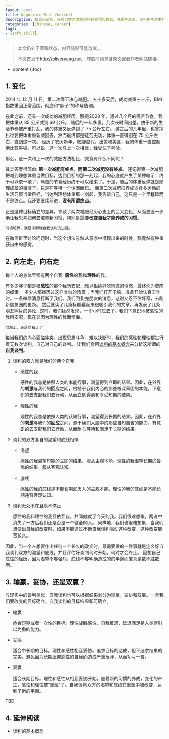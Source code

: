 ```yaml
---
layout: post
title: Negotiate With Yourself
description: 和自己谈判。长期习惯养成和坚持的感悟和体会。减肥方法论。谈判在生活中的应用。
categories: [Chinese, Career]
tags:
- [soft skill]
---
```


>本文仍处于草稿状态，内容随时可能改变。

>本文首发于<http://oliveryang.net>，转载时请包含原文或者作者网站链接。

* content
{:toc}

## 1. 变化

2014 年 12 月 11 日，第二次痛下决心减肥。
五十多天后，成功减重三十斤，BMI 指数重回正常范围，彻底和“胖子”的称号告别。

在此之前，还有一次成功的减肥经历。那是2008 年，通过几个月的痛苦节食，我把体重从 85 公斤减到 69 公斤。
随后的一年多里，几次长时间出差，由于新的生活节奏被严重打乱，我的体重又反弹到了 75 公斤左右。
这之后的几年里，也曾挣扎过要把体重重新减回去。然而最终都是徒劳无功，体重一直徘徊在 75 公斤左右，直到这一次。
经历了农历新年，旅游度假，出差和美食，我的体重一直控制地比较平稳。可以说，这一次与上一次相比，经受住了考验。

那么，这一次和上一次的减肥方法相比，究竟有什么不同呢？

其实答案很简单: **第一次减肥有终点，而第二次减肥没有终点**。
还记得第一次减肥把减到理想体重当做目标，达到目标的那一刻起，我的心底就产生了某种暗示：终于可以歇一歇了，痛苦的节食经历终于可以结束了。于是，随后的体重反弹就是顺理成章的事情了，只是在等待一个诱因而已。
而第二次减肥把养成少食多运动的生活习惯当做目标，当达到理想体重那一刻起，我告诉自己，这只是一个里程碑而不是终点。我还要继续前进，**没有所谓终点**。

正是这种目标确立的差异，导致了两次减肥经历心态上的巨大变化，从而更近一步地让我思考如何去培养新习惯，特别是需要**改变自我才能养成的习惯**。

    习惯培养，就是不断地自我谈判的过程。

在微信群里讨论问题时，当这个想法忽然从意念中涌现出来的时候，我竟然有种重获自由的感觉。

## 2. 向左走，向右走

每个人的身体里都有两个自我: **感性**的我和**理性**的我。

有多少胖子都是被**感性**的那个我所支配，难以拒绝好吃懒做的诱惑，最终沦为赘肉的奴隶。
多少人都经历过这样类似的场景：当我们打开电脑，准备开始认真工作时。一条微信消息打断了我们。我们回复完朋友的消息，这时又忍不住好奇，去刷新朋友圈的更新。
然后就读了几篇标题看起来很吸引我们的文章，再发表了几条朋友照片的评论...这时，我们猛然发现，一个小时过去了。我们下意识地被感性的我所支配，现在又因为理性的我而懊悔。

    向左走，还是向右走？

每当我们的内心面临冲突，出现思想斗争，难以决断时，我们的感性和理性都进行着无数次谈判，自己对自己的谈判。
让我们套用[谈判的基本概念](http://mp.weixin.qq.com/s?__biz=MzAwODgzMjU4MQ==&mid=406382108&idx=1&sn=f0cd646da75b75c7379a4fd3e0c7c8c0&scene=0#wechat_redirect)来分析这所谓的**自我谈判**。

1. 谈判的双方就是我们的两个自我

   - 感性的我

     感性的我总是依照人类的本能行事，渴望得到立即的结果。因此，在外界的**刺激**与我们的**回应**之间，根植于我们内心的那些根深蒂固的本能，下意识的去支配我们去行动，从而立刻得到和享受短期的结果。

   - 理性的我

     理性的我总是依照人类的认知行事，渴望得到长期的结果。因此，在外界的**刺激**与我们的**回应**之间，源于我们大脑中的那些自知自省的能力，有意识的去支配我们去行动，从而耐心等待和满足于长期的结果。

2. 谈判的双方各自的渴望和底线相悖

   - 渴望

     感性的我渴望短期的立即的结果，服从主观本能。理性的我渴望长期的最优的结果，服从客观认知。

   - 底线

     感性的我的底线是不能长期泯灭人的主观本能。理性的我的底线是不能长期违背客观认知。

3. 谈判无处不在且永不停止

   感性的我和理性的我互依互存，共同成就了今天的我。我们很难想象，两者中消失了一方后我们还是否是一个健全的人。
   同样地，我们也很难想象，当我们想做出自我的改变时，如果不能通过不断自我谈判驱动这种改变，这种改变能否长久。

因此，当一个人想要作出任何一个长久的改变时，最需要做的一件事就是定义好自我谈判双方的渴望和底线，并且评估好谈判何时开始，何时才会终止。
回想自己过往的经历，因为渴望不够强烈，底线不够明确造成的的半途而废真是数不胜数啊。

## 3. 输赢，妥协，还是双赢？

与现实中的谈判类似，自我谈判也可以根据结果划分为输赢，妥协和双赢。一旦我们要改变的目标确立，自我谈判的目标结果即可确立。

- 输赢

  适合短期或者一次性的目标。理性战胜感性，自我反思，延迟满足是人类罪引以为傲的能力。

- 妥协

  适合中长期的目标。理性和感性相互妥协。追求目标的达成，但不追求结果的完美。避免因为长期压抑感性的自我而造成严重反弹，从而功亏一篑。

- 双赢

  适合长期目标。理性和感性从相互妥协开始，随着新的习惯的养成，变化的产生，感性和理性被“重塑”了。自我谈判双方的渴望和底线在重塑中被改变，达到了新的平衡。

TBD

## 4. 延伸阅读

* [谈判的基本概念](http://mp.weixin.qq.com/s?__biz=MzAwODgzMjU4MQ==&mid=406382108&idx=1&sn=f0cd646da75b75c7379a4fd3e0c7c8c0&scene=0#wechat_redirect)
